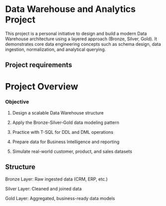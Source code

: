 # Data Warehouse and Analytics Project
This project is a personal initiative to design and build a modern Data Warehouse architecture using a layered approach (Bronze, Silver, Gold). It demonstrates core data engineering concepts such as schema design, data ingestion, normalization, and analytical querying.

## Project requirements

# Project Overview

### Objective
1. Design a scalable Data Warehouse structure

2. Apply the Bronze-Silver-Gold data modeling pattern

3. Practice with T-SQL for DDL and DML operations

4. Prepare data for Business Intelligence and reporting

5. Simulate real-world customer, product, and sales datasets

## Structure
Bronze Layer: Raw ingested data (CRM, ERP, etc.)

Silver Layer: Cleaned and joined data

Gold Layer: Aggregated, business-ready data models

